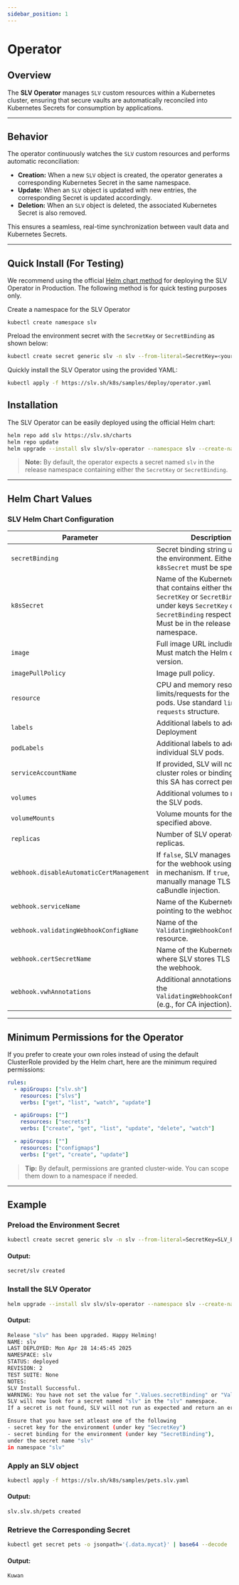 ```yaml
---
sidebar_position: 1
---
```

# Operator

## Overview

The **SLV Operator** manages `SLV` custom resources within a Kubernetes cluster, ensuring that secure vaults are automatically reconciled into Kubernetes Secrets for consumption by applications.

---

## Behavior

The operator continuously watches the `SLV` custom resources and performs automatic reconciliation:

- **Creation:** When a new `SLV` object is created, the operator generates a corresponding Kubernetes Secret in the same namespace.
- **Update:** When an `SLV` object is updated with new entries, the corresponding Secret is updated accordingly.
- **Deletion:** When an `SLV` object is deleted, the associated Kubernetes Secret is also removed.

This ensures a seamless, real-time synchronization between vault data and Kubernetes Secrets.

---

## Quick Install (For Testing)

We recommend using the official [Helm chart method](#installation) for deploying the SLV Operator in Production. The following method is for quick testing purposes only.

Create a namespace for the SLV Operator
```
kubectl create namespace slv
```

Preload the environment secret with the `SecretKey` or `SecretBinding` as shown below:
```bash
kubectl create secret generic slv -n slv --from-literal=SecretKey=<your_slv_env_secret_key>
```

Quickly install the SLV Operator using the provided YAML:
```bash
kubectl apply -f https://slv.sh/k8s/samples/deploy/operator.yaml
```

## Installation 

The SLV Operator can be easily deployed using the official Helm chart:

```bash
helm repo add slv https://slv.sh/charts
helm repo update
helm upgrade --install slv slv/slv-operator --namespace slv --create-namespace
```

> **Note:** By default, the operator expects a secret named `slv` in the release namespace containing either the `SecretKey` or `SecretBinding`.

---

## Helm Chart Values

### SLV Helm Chart Configuration

| Parameter | Description | Default |
|---|---|---|
| `secretBinding` | Secret binding string used for the environment. Either this or `k8sSecret` must be specified. | `""` |
| `k8sSecret` | Name of the Kubernetes Secret that contains either the `SecretKey` or `SecretBinding` under keys `SecretKey` or `SecretBinding` respectively. Must be in the release namespace. | `""` |
| `image` | Full image URL including tag. Must match the Helm chart version. | `"ghcr.io/amagioss/slv:<CHART_VERSION>"` |
| `imagePullPolicy` | Image pull policy. | `"IfNotPresent"` |
| `resource` | CPU and memory resource limits/requests for the operator pods. Use standard `limits` and `requests` structure. | Refer Helm |
| `labels` | Additional labels to add to the Deployment | `{}` |
| `podLabels` | Additional labels to add to individual SLV pods. | `{}` |
| `serviceAccountName` | If provided, SLV will not install cluster roles or bindings. Ensure this SA has correct permissions. | `""` |
| `volumes` | Additional volumes to mount in the SLV pods. | `[]` |
| `volumeMounts` | Volume mounts for the volumes specified above. | `[]` |
| `replicas` | Number of SLV operator replicas. | `1` |
| `webhook.disableAutomaticCertManagement` | If `false`, SLV manages TLS certs for the webhook using the built-in mechanism. If `true`, you must manually manage TLS and caBundle injection. | `false` |
| `webhook.serviceName` | Name of the Kubernetes service pointing to the webhook server. | `"slv-webhook-service"` |
| `webhook.validatingWebhookConfigName` | Name of the `ValidatingWebhookConfiguration` resource. | `"slv-operator-validating-webhook"` |
| `webhook.certSecretName` | Name of the Kubernetes Secret where SLV stores TLS certs for the webhook. | `"slv-webhook-server-cert"` |
| `webhook.vwhAnnotations` | Additional annotations to add to the `ValidatingWebhookConfiguration` (e.g., for CA injection). | `{}` |

---

## Minimum Permissions for the Operator

If you prefer to create your own roles instead of using the default ClusterRole provided by the Helm chart, here are the minimum required permissions:

```yaml
rules:
  - apiGroups: ["slv.sh"]
    resources: ["slvs"]
    verbs: ["get", "list", "watch", "update"]

  - apiGroups: [""]
    resources: ["secrets"]
    verbs: ["create", "get", "list", "update", "delete", "watch"]

  - apiGroups: [""]
    resources: ["configmaps"]
    verbs: ["get", "create", "update"]
```

> **Tip:** By default, permissions are granted cluster-wide. You can scope them down to a namespace if needed.
---

## Example

### Preload the Environment Secret

```bash
kubectl create secret generic slv -n slv --from-literal=SecretKey=SLV_ESK_AEAEKAAATI5CXB7QMFSUGY4RUT6UTUSK7SGMIECTJKRTQBFY6BN5ZV5M5XGF6DWLV2RVCJJSMXH43DJ6A5TK7Y6L6PYEMCDGQRBX46GUQPUIYUQ
```
#### Output:
```bash
secret/slv created
```

### Install the SLV Operator
```bash
helm upgrade --install slv slv/slv-operator --namespace slv --create-namespace
```
#### Output:
```bash
Release "slv" has been upgraded. Happy Helming!
NAME: slv
LAST DEPLOYED: Mon Apr 28 14:45:45 2025
NAMESPACE: slv
STATUS: deployed
REVISION: 2
TEST SUITE: None
NOTES:
SLV Install Successful.
WARNING: You have not set the value for ".Values.secretBinding" or "Values.slvEnvironment.k8sSecret".
SLV will now look for a secret named "slv" in the "slv" namespace.
If a secret is not found, SLV will not run as expected and return an error.

Ensure that you have set atleast one of the following
- secret key for the environment (under key "SecretKey") 
- secret binding for the environment (under key "SecretBinding"),
under the secret name "slv" 
in namespace "slv"
```

### Apply an SLV object
```bash
kubectl apply -f https://slv.sh/k8s/samples/pets.slv.yaml
```
#### Output:
```bash
slv.slv.sh/pets created
```

### Retrieve the Corresponding Secret
```bash
kubectl get secret pets -o jsonpath='{.data.mycat}' | base64 --decode
```
#### Output:
```bash
Kuwan
```








